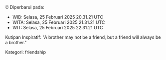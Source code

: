 ⏰ Diperbarui pada:
- WIB: Selasa, 25 Februari 2025 20.31.21 UTC
- WITA: Selasa, 25 Februari 2025 21.31.21 UTC
- WIT: Selasa, 25 Februari 2025 22.31.21 UTC

Kutipan Inspiratif:
"A brother may not be a friend, but a friend will always be a brother."


Kategori: friendship

